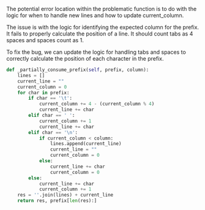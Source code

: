 The potential error location within the problematic function is to do with the logic for when to handle new lines and how to update current_column.

The issue is with the logic for identifying the expected column for the prefix. It fails to properly calculate the position of a line. It should count tabs as 4 spaces and spaces count as 1. 

To fix the bug, we can update the logic for handling tabs and spaces to correctly calculate the position of each character in the prefix.

```python
def _partially_consume_prefix(self, prefix, column):
    lines = []
    current_line = ""
    current_column = 0
    for char in prefix:
        if char == '\t':
            current_column += 4 - (current_column % 4)
            current_line += char
        elif char == ' ':
            current_column += 1
            current_line += char
        elif char == '\n':
            if current_column < column:
                lines.append(current_line)
                current_line = ""
                current_column = 0
            else:
                current_line += char
                current_column = 0
        else:
            current_line += char
            current_column += 1
    res = ''.join(lines) + current_line
    return res, prefix[len(res):]
```